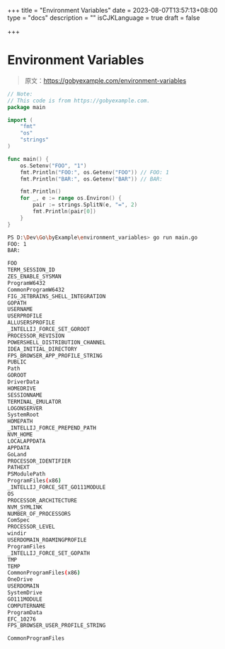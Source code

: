 +++
title = "Environment Variables"
date = 2023-08-07T13:57:13+08:00
type = "docs"
description = ""
isCJKLanguage = true
draft = false

+++

# Environment Variables

> 原文：https://gobyexample.com/environment-variables

```go
// Note:
// This code is from https://gobyexample.com.
package main

import (
	"fmt"
	"os"
	"strings"
)

func main() {
	os.Setenv("FOO", "1")
	fmt.Println("FOO:", os.Getenv("FOO")) // FOO: 1
	fmt.Println("BAR:", os.Getenv("BAR")) // BAR: 

	fmt.Println()
	for _, e := range os.Environ() {
		pair := strings.SplitN(e, "=", 2)
		fmt.Println(pair[0])
	}
}

```



```bash
PS D:\Dev\Go\byExample\environment_variables> go run main.go  
FOO: 1
BAR:

FOO
TERM_SESSION_ID
ZES_ENABLE_SYSMAN
ProgramW6432
CommonProgramW6432
FIG_JETBRAINS_SHELL_INTEGRATION
GOPATH
USERNAME
USERPROFILE
ALLUSERSPROFILE
_INTELLIJ_FORCE_SET_GOROOT
PROCESSOR_REVISION
POWERSHELL_DISTRIBUTION_CHANNEL
IDEA_INITIAL_DIRECTORY
FPS_BROWSER_APP_PROFILE_STRING
PUBLIC
Path
GOROOT
DriverData
HOMEDRIVE
SESSIONNAME
TERMINAL_EMULATOR
LOGONSERVER
SystemRoot
HOMEPATH
_INTELLIJ_FORCE_PREPEND_PATH
NVM_HOME
LOCALAPPDATA
APPDATA
GoLand
PROCESSOR_IDENTIFIER
PATHEXT
PSModulePath
ProgramFiles(x86)
_INTELLIJ_FORCE_SET_GO111MODULE
OS
PROCESSOR_ARCHITECTURE
NVM_SYMLINK
NUMBER_OF_PROCESSORS
ComSpec
PROCESSOR_LEVEL
windir
USERDOMAIN_ROAMINGPROFILE
ProgramFiles
_INTELLIJ_FORCE_SET_GOPATH
TMP
TEMP
CommonProgramFiles(x86)
OneDrive
USERDOMAIN
SystemDrive
GO111MODULE
COMPUTERNAME
ProgramData
EFC_10276
FPS_BROWSER_USER_PROFILE_STRING

CommonProgramFiles

```

